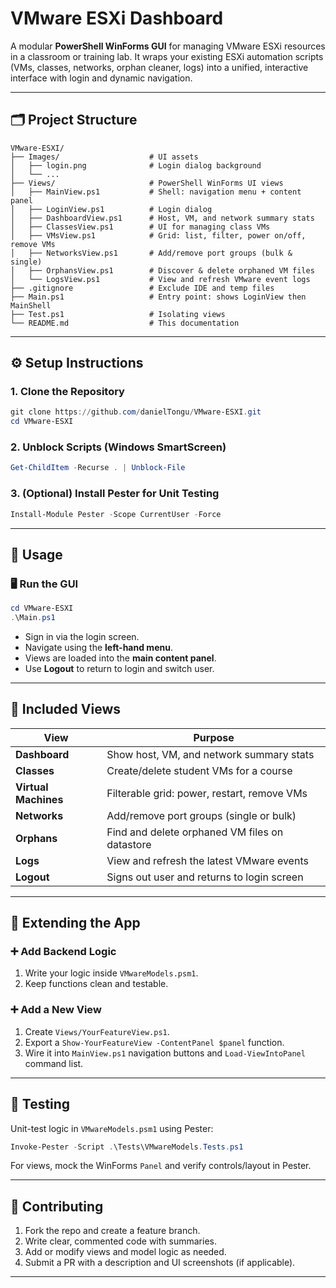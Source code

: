 # VMware ESXi Dashboard

A modular **PowerShell WinForms GUI** for managing VMware ESXi resources in a classroom or training lab.
It wraps your existing ESXi automation scripts (VMs, classes, networks, orphan cleaner, logs) into a unified, interactive interface with login and dynamic navigation.

---

## 🗂️ Project Structure

```text
VMware-ESXI/
├── Images/                    # UI assets
│   ├── login.png              # Login dialog background
│   └── ... 
├── Views/                     # PowerShell WinForms UI views
│   ├── MainView.ps1           # Shell: navigation menu + content panel
│   ├── LoginView.ps1          # Login dialog
│   ├── DashboardView.ps1      # Host, VM, and network summary stats
│   ├── ClassesView.ps1        # UI for managing class VMs
│   ├── VMsView.ps1            # Grid: list, filter, power on/off, remove VMs
│   ├── NetworksView.ps1       # Add/remove port groups (bulk & single)
│   ├── OrphansView.ps1        # Discover & delete orphaned VM files
│   └── LogsView.ps1           # View and refresh VMware event logs
├── .gitignore                 # Exclude IDE and temp files
├── Main.ps1                   # Entry point: shows LoginView then MainShell
├── Test.ps1                   # Isolating views
└── README.md                  # This documentation
```

---

## ⚙️ Setup Instructions

### 1. Clone the Repository

```powershell
git clone https://github.com/danielTongu/VMware-ESXI.git
cd VMware-ESXI
```

### 2. Unblock Scripts (Windows SmartScreen)

```powershell
Get-ChildItem -Recurse . | Unblock-File
```

### 3. (Optional) Install Pester for Unit Testing

```powershell
Install-Module Pester -Scope CurrentUser -Force
```

---

## 🚀 Usage

### 🖥️ Run the GUI

```powershell
cd VMware-ESXI
.\Main.ps1
```

* Sign in via the login screen.
* Navigate using the **left-hand menu**.
* Views are loaded into the **main content panel**.
* Use **Logout** to return to login and switch user.

---

## 🧱 Included Views

| View                 | Purpose                                        |
| -------------------- | ---------------------------------------------- |
| **Dashboard**        | Show host, VM, and network summary stats       |
| **Classes**          | Create/delete student VMs for a course         |
| **Virtual Machines** | Filterable grid: power, restart, remove VMs    |
| **Networks**         | Add/remove port groups (single or bulk)        |
| **Orphans**          | Find and delete orphaned VM files on datastore |
| **Logs**             | View and refresh the latest VMware events      |
| **Logout**           | Signs out user and returns to login screen     |

---

## 🧩 Extending the App

### ➕ Add Backend Logic

1. Write your logic inside `VMwareModels.psm1`.
2. Keep functions clean and testable.

### ➕ Add a New View

1. Create `Views/YourFeatureView.ps1`.
2. Export a `Show-YourFeatureView -ContentPanel $panel` function.
3. Wire it into `MainView.ps1` navigation buttons and `Load-ViewIntoPanel` command list.

---

## 🧪 Testing

Unit-test logic in `VMwareModels.psm1` using Pester:

```powershell
Invoke-Pester -Script .\Tests\VMwareModels.Tests.ps1
```

For views, mock the WinForms `Panel` and verify controls/layout in Pester.

---

## 🤝 Contributing

1. Fork the repo and create a feature branch.
2. Write clear, commented code with summaries.
3. Add or modify views and model logic as needed.
4. Submit a PR with a description and UI screenshots (if applicable).

---
